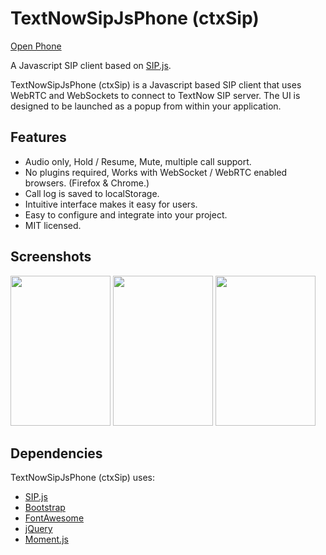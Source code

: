 # TextNowSipJsPhone (ctxSip)

[Open Phone](https://gornostay25.github.io/TextNowSipJsPhone/)

A Javascript SIP client based on [SIP.js](http://sipjs.com/).

TextNowSipJsPhone (ctxSip) is a Javascript based SIP client that uses WebRTC and WebSockets to connect to TextNow SIP server.  The UI is designed to be launched as a popup from within your application.

## Features

- Audio only, Hold / Resume, Mute, multiple call support.
- No plugins required, Works with WebSocket / WebRTC enabled browsers. (Firefox & Chrome.)
- Call log is saved to localStorage.
- Intuitive interface makes it easy for users.
- Easy to configure and integrate into your project.
- MIT licensed.

## Screenshots

<img src="img/screenshots/1.png" width="160" height="240">
<img src="img/screenshots/2.png" width="160" height="240">
<img src="img/screenshots/3.png" width="160" height="240">


## Dependencies

TextNowSipJsPhone (ctxSip) uses:

- [SIP.js](http://sipjs.com/)
- [Bootstrap](http://getbootstrap.com/)
- [FontAwesome](http://fortawesome.github.io/Font-Awesome/)
- [jQuery](http://jquery.com/)
- [Moment.js](http://momentjs.com/)
